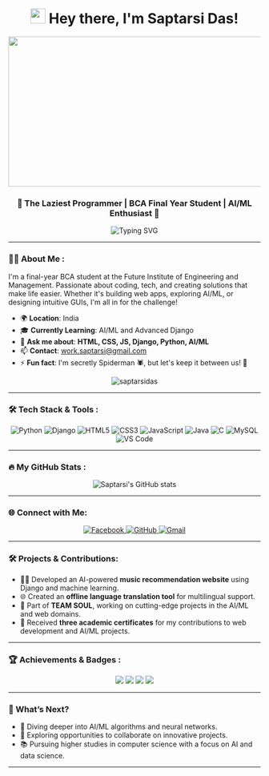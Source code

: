 <h1 align="center">
  <img src="https://media.giphy.com/media/hvRJCLFzcasrR4ia7z/giphy.gif" width="30px"/> 
  Hey there, I'm Saptarsi Das!
</h1>

<div align="center">
  <img src="https://media1.tenor.com/m/NOYF3f82b_gAAAAC/programmer.gif" width="600" height="300"/>
</div>

<h3 align="center">🚀 The Laziest Programmer | BCA Final Year Student | AI/ML Enthusiast 🚀</h3>

<p align="center">
  <img src="https://readme-typing-svg.herokuapp.com?font=Fira+Code&pause=1000&color=22C55E&center=true&vCenter=true&width=500&lines=Python+Developer;Web+Designer;Django+Enthusiast;Secretly+Spiderman;Fuelled+by+Coffee+and+Code!" alt="Typing SVG" />
</p>

---

### 🧑‍💻 About Me :

I'm a final-year BCA student at the Future Institute of Engineering and Management. Passionate about coding, tech, and creating solutions that make life easier. Whether it's building web apps, exploring AI/ML, or designing intuitive GUIs, I'm all in for the challenge!

- 🌍 **Location**: India
- 🎓 **Currently Learning**: AI/ML and Advanced Django
- 💬 **Ask me about**: **HTML, CSS, JS, Django, Python, AI/ML**
- 📫 **Contact**: [work.saptarsi@gmail.com](mailto:work.saptarsi@gmail.com)
- ⚡ **Fun fact**: I'm secretly Spiderman 🕷️, but let's keep it between us! 🤫

<div align="center">
  <img src="https://komarev.com/ghpvc/?username=saptarsidas&label=Profile%20views&color=0e75b6&style=flat" alt="saptarsidas" />
</div>

---

### 🛠️ Tech Stack & Tools :

<div align="center">
  <img src="https://img.shields.io/badge/-Python-black?style=for-the-badge&logo=Python" alt="Python"/>
  <img src="https://img.shields.io/badge/-Django-092E20?style=for-the-badge&logo=Django" alt="Django"/>
  <img src="https://img.shields.io/badge/-HTML5-E34F26?style=for-the-badge&logo=html5&logoColor=white" alt="HTML5"/>
  <img src="https://img.shields.io/badge/-CSS3-1572B6?style=for-the-badge&logo=css3" alt="CSS3"/>
  <img src="https://img.shields.io/badge/-JavaScript-black?style=for-the-badge&logo=javascript" alt="JavaScript"/>
  <img src="https://img.shields.io/badge/-Java-007396?style=for-the-badge&logo=java" alt="Java"/>
  <img src="https://img.shields.io/badge/-C-00599C?style=for-the-badge&logo=c" alt="C"/>
  <img src="https://img.shields.io/badge/-MySQL-black?style=for-the-badge&logo=mysql" alt="MySQL"/>
  <img src="https://img.shields.io/badge/-VS%20Code-007ACC?style=for-the-badge&logo=visual-studio-code" alt="VS Code"/>
</div>

---

### 🔥 My GitHub Stats :

<div align="center">
  <img src="https://github-readme-stats.vercel.app/api?username=Saptarsidas&show_icons=true&theme=radical" alt="Saptarsi's GitHub stats" />
</div>

---

### 🌐 Connect with Me:

<div align="center">
  <a href="https://www.facebook.com/saptarsi" target="_blank">
    <img src="https://img.shields.io/badge/Facebook-%231877F2.svg?style=for-the-badge&logo=Facebook&logoColor=white" alt="Facebook"/>
  </a>
  <a href="https://github.com/Saptarsidas" target="_blank">
    <img src="https://img.shields.io/badge/github-%23121011.svg?style=for-the-badge&logo=github&logoColor=white" alt="GitHub"/>
  </a>
  <a href="mailto:work.saptarsi@gmail.com">
    <img src="https://img.shields.io/badge/Gmail-D14836?style=for-the-badge&logo=gmail&logoColor=white" alt="Gmail"/>
  </a>
</div>

---

### 🛠️ Projects & Contributions:

- 🧙‍♂️ Developed an AI-powered **music recommendation website** using Django and machine learning.
- 🌐 Created an **offline language translation tool** for multilingual support.
- 🚀 Part of **TEAM SOUL**, working on cutting-edge projects in the AI/ML and web domains.
- 📜 Received **three academic certificates** for my contributions to web development and AI/ML projects.

---

### 🏆 Achievements & Badges :

<div align="center">
  <img src="https://forthebadge.com/images/badges/built-with-love.svg" />
  <img src="https://forthebadge.com/images/badges/powered-by-coffee.svg" />
  <img src="https://forthebadge.com/images/badges/made-with-python.svg" />
  <img src="https://forthebadge.com/images/badges/approved-by-spiderman.svg" />
</div>

---

### 🎯 What’s Next?

- 🌱 Diving deeper into AI/ML algorithms and neural networks.
- 🚀 Exploring opportunities to collaborate on innovative projects.
- 📚 Pursuing higher studies in computer science with a focus on AI and data science.

---
